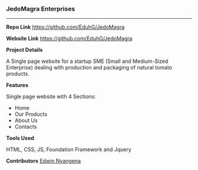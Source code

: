 ### JedoMagra Enterprises
_________________

**Repo Link** https://github.com/EduhG/JedoMagra

**Website Link** https://github.com/EduhG/JedoMagra

**Project Details**

 A Single page website for a startup SME (Small and Medium-Sized Enterprise) dealing with production and packaging of natural tomato products.

**Features**

Single page website with 4 Sections:
* Home
* Our Products
* About Us
* Contacts

**Tools Used**

HTML, CSS, JS, Foundation Framework and Jquery

**Contributors** [Edwin Nyangena](https://github.com/EduhG)
 
